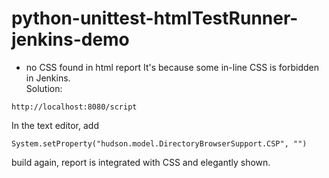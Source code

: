 # python-unittest-htmlTestRunner-jenkins-demo

* no CSS found in html report
It's because some in-line CSS is forbidden in Jenkins.  
Solution:
```
http://localhost:8080/script
```
In the text editor, add
```
System.setProperty("hudson.model.DirectoryBrowserSupport.CSP", "")
```
build again, report is integrated with CSS and elegantly shown.
